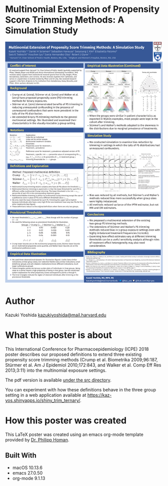 
# Multinomial Extension of Propensity Score Trimming Methods: A Simulation Study


<p align="center">

<img width=800 src="src/org-mode-poster_poster.png" /></p>


# Author

Kazuki Yoshida <kazukiyoshida@mail.harvard.edu>


# What this poster is about

This International Conference for Pharmacoepidemiology (ICPE) 2018 poster describes our proposed definitions to extend three existing propensity score trimming methods (Crump et al. Biometrika 2009;96:187, Stürmer et al. Am J Epidemiol 2010;172:843, and Walker et al. Comp Eff Res 2013;3:11) into the multinomial exposure settings.  

The pdf version is available [under the src directory](https://github.com/kaz-yos/icpe-2018-org-mode-poster/blob/master/src/org-mode-poster_poster.pdf).

You can experiment with how these definitions behave in the three group setting in a web application available at <https://kaz-yos.shinyapps.io/shiny_trim_ternary/>.


# How this poster was created

This LaTeX poster was created using an emacs org-mode template provided by [Dr. Philipp Homan](https://github.com/philipphoman/org-mode-poster).


## Built With

-   macOS 10.13.6
-   emacs 27.0.50
-   org-mode 9.1.13


